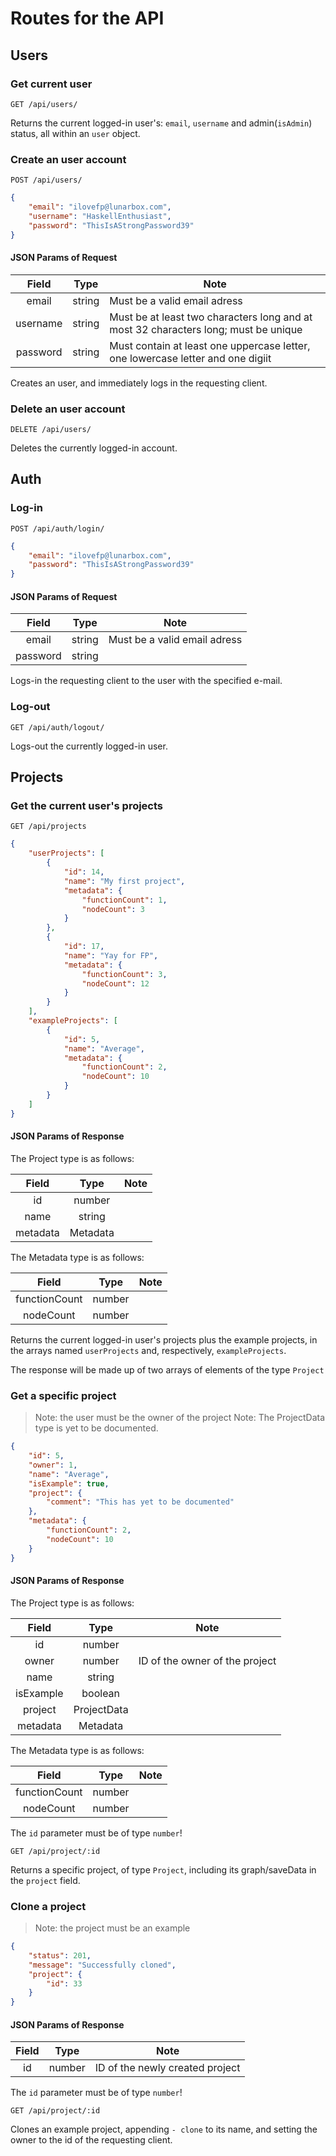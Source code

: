 # Routes for the API

## Users

### Get current user

`GET /api/users/`

Returns the current logged-in user's: `email`, `username` and admin(`isAdmin`) status, all within an `user` object.

### Create an user account

`POST /api/users/`

```json
{
    "email": "ilovefp@lunarbox.com",
    "username": "HaskellEnthusiast",
    "password": "ThisIsAStrongPassword39"
}
```

#### JSON Params of Request

|  Field   |  Type  | Note                                                                                |
| :------: | :----: | ----------------------------------------------------------------------------------- |
|  email   | string | Must be a valid email adress                                                        |
| username | string | Must be at least two characters long and at most 32 characters long; must be unique |
| password | string | Must contain at least one uppercase letter, one lowercase letter and one digiit     |

Creates an user, and immediately logs in the requesting client.

### Delete an user account

`DELETE /api/users/`

Deletes the currently logged-in account.

## Auth

### Log-in

`POST /api/auth/login/`

```json
{
    "email": "ilovefp@lunarbox.com",
    "password": "ThisIsAStrongPassword39"
}
```

#### JSON Params of Request

|  Field   |  Type  | Note                         |
| :------: | :----: | ---------------------------- |
|  email   | string | Must be a valid email adress |
| password | string |                              |

Logs-in the requesting client to the user with the specified e-mail.

### Log-out

`GET /api/auth/logout/`

Logs-out the currently logged-in user.

## Projects

### Get the current user's projects

`GET /api/projects`

```json
{
    "userProjects": [
        {
            "id": 14,
            "name": "My first project",
            "metadata": {
                "functionCount": 1,
                "nodeCount": 3
            }
        },
        {
            "id": 17,
            "name": "Yay for FP",
            "metadata": {
                "functionCount": 3,
                "nodeCount": 12
            }
        }
    ],
    "exampleProjects": [
        {
            "id": 5,
            "name": "Average",
            "metadata": {
                "functionCount": 2,
                "nodeCount": 10
            }
        }
    ]
}
```

#### JSON Params of Response

The Project type is as follows:

|  Field   |   Type   | Note |
| :------: | :------: | ---- |
|    id    |  number  |      |
|   name   |  string  |      |
| metadata | Metadata |      |

The Metadata type is as follows:

|     Field     |  Type  | Note |
| :-----------: | :----: | ---- |
| functionCount | number |      |
|   nodeCount   | number |      |

Returns the current logged-in user's projects plus the example projects, in the arrays named `userProjects` and, respectively, `exampleProjects`.

The response will be made up of two arrays of elements of the type `Project`

### Get a specific project

> Note: the user must be the owner of the project
> Note: The ProjectData type is yet to be documented.

```json
{
    "id": 5,
    "owner": 1,
    "name": "Average",
    "isExample": true,
    "project": {
        "comment": "This has yet to be documented"
    },
    "metadata": {
        "functionCount": 2,
        "nodeCount": 10
    }
}
```

#### JSON Params of Response

The Project type is as follows:

|   Field   |    Type     | Note                           |
| :-------: | :---------: | ------------------------------ |
|    id     |   number    |                                |
|   owner   |   number    | ID of the owner of the project |
|   name    |   string    |                                |
| isExample |   boolean   |                                |
|  project  | ProjectData |                                |
| metadata  |  Metadata   |                                |

The Metadata type is as follows:

|     Field     |  Type  | Note |
| :-----------: | :----: | ---- |
| functionCount | number |      |
|   nodeCount   | number |      |

The `id` parameter must be of type `number`!

`GET /api/project/:id`

Returns a specific project, of type `Project`, including its graph/saveData in the `project` field.

### Clone a project

> Note: the project must be an example

```json
{
    "status": 201,
    "message": "Successfully cloned",
    "project": {
        "id": 33
    }
}
```

#### JSON Params of Response

| Field |  Type  | Note                            |
| :---: | :----: | ------------------------------- |
|  id   | number | ID of the newly created project |

The `id` parameter must be of type `number`!

`GET /api/project/:id`

Clones an example project, appending `- clone` to its name, and setting the owner to the id of the requesting client.
